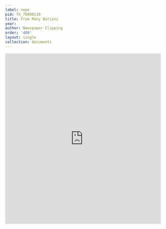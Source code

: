 ```yaml
---
label: nope
pid: fk_70000110
title: From Many Nations
year:
author: Newspaper Clipping
order: '408'
layout: single
collection: documents
---
```

<iframe src="https://northwestern.app.box.com/embed/s/njh5p44hru40yv1hvyqgyzbhlpfmrunx?sortColumn=date&view=list" width="100%" height="550" frameborder="0" allowfullscreen webkitallowfullscreen msallowfullscreen></iframe>
